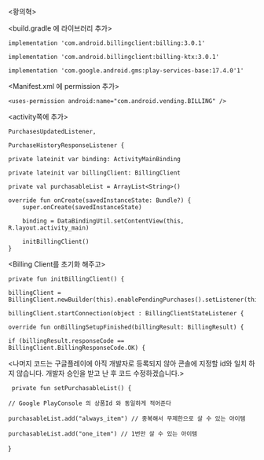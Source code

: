 <week10>
	

<황의혁>


<build.gradle 에 라이브러리 추가>

    implementation 'com.android.billingclient:billing:3.0.1'

    implementation 'com.android.billingclient:billing-ktx:3.0.1'

    implementation 'com.google.android.gms:play-services-base:17.4.0'1'


<Manifest.xml 에 permission 추가>

    <uses-permission android:name="com.android.vending.BILLING" />

<activity쪽에 추가>

    PurchasesUpdatedListener,
   
    PurchaseHistoryResponseListener {

    private lateinit var binding: ActivityMainBinding
   
    private lateinit var billingClient: BillingClient
   
    private val purchasableList = ArrayList<String>()
 	
    override fun onCreate(savedInstanceState: Bundle?) {
        super.onCreate(savedInstanceState)
		
        binding = DataBindingUtil.setContentView(this, R.layout.activity_main)
		
        initBillingClient()
    }

<Billing Client를 초기화 해주고>

    private fun initBillingClient() {
	
    billingClient = BillingClient.newBuilder(this).enablePendingPurchases().setListener(this).build()
	
    billingClient.startConnection(object : BillingClientStateListener {
	
    override fun onBillingSetupFinished(billingResult: BillingResult) {
	
    if (billingResult.responseCode == BillingClient.BillingResponseCode.OK) {
  

<나머지 코드는 구글플레이에 아직 개발자로 등록되지 않아
  콘솔에 지정할 id와 일치 하지 않습니다.
  개발자 승인을 받고 난 후 코드 수정하겠습니다.>
  
  
     private fun setPurchasableList() {
  
    // Google PlayConsole 의 상품Id 와 동일하게 적어준다
	
    purchasableList.add("always_item") // 중복해서 무제한으로 살 수 있는 아이템
	
    purchasableList.add("one_item") // 1번만 살 수 있는 아이템
}


